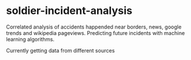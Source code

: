 # soldier-incident-analysis
Correlated analysis of accidents happended near borders, news, google trends and wikipedia pageviews. Predicting future incidents with machine learning algorithms.

Currently getting data from different sources

